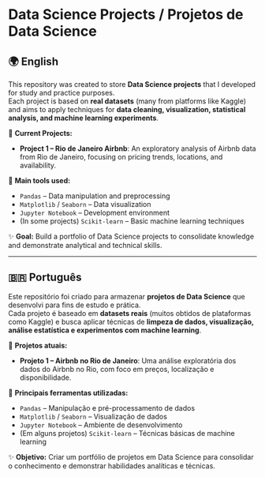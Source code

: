 # Data Science Projects / Projetos de Data Science

## 🌍 English
This repository was created to store **Data Science projects** that I developed for study and practice purposes.  
Each project is based on **real datasets** (many from platforms like Kaggle) and aims to apply techniques for **data cleaning, visualization, statistical analysis, and machine learning experiments**.

📂 **Current Projects:**
- **Project 1 – Rio de Janeiro Airbnb**: An exploratory analysis of Airbnb data from Rio de Janeiro, focusing on pricing trends, locations, and availability.

🔧 **Main tools used:**
- `Pandas` – Data manipulation and preprocessing  
- `Matplotlib` / `Seaborn` – Data visualization  
- `Jupyter Notebook` – Development environment  
- (In some projects) `Scikit-learn` – Basic machine learning techniques  

✨ **Goal:** Build a portfolio of Data Science projects to consolidate knowledge and demonstrate analytical and technical skills.

---

## 🇧🇷 Português
Este repositório foi criado para armazenar **projetos de Data Science** que desenvolvi para fins de estudo e prática.  
Cada projeto é baseado em **datasets reais** (muitos obtidos de plataformas como Kaggle) e busca aplicar técnicas de **limpeza de dados, visualização, análise estatística e experimentos com machine learning**.

📂 **Projetos atuais:**
- **Projeto 1 – Airbnb no Rio de Janeiro**: Uma análise exploratória dos dados do Airbnb no Rio, com foco em preços, localização e disponibilidade.

🔧 **Principais ferramentas utilizadas:**
- `Pandas` – Manipulação e pré-processamento de dados  
- `Matplotlib` / `Seaborn` – Visualização de dados  
- `Jupyter Notebook` – Ambiente de desenvolvimento  
- (Em alguns projetos) `Scikit-learn` – Técnicas básicas de machine learning  

✨ **Objetivo:** Criar um portfólio de projetos em Data Science para consolidar o conhecimento e demonstrar habilidades analíticas e técnicas.
